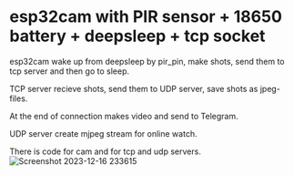 # esp32cam with PIR sensor + 18650 battery + deepsleep + tcp socket
esp32cam wake up from deepsleep by pir_pin, make shots, send them to tcp server and then go to sleep.

TCP server recieve shots, send them to UDP server, save shots as jpeg-files.

At the end of connection makes video and send to Telegram.

UDP server create mjpeg stream for online watch.

There is code for cam and for tcp and udp servers.
![Screenshot 2023-12-16 233615](https://github.com/14types/esp32cam-pir-18650-deepsleep-tcp-socket/assets/34601503/40d68ae6-db9c-4456-a323-eca75d13091d)

